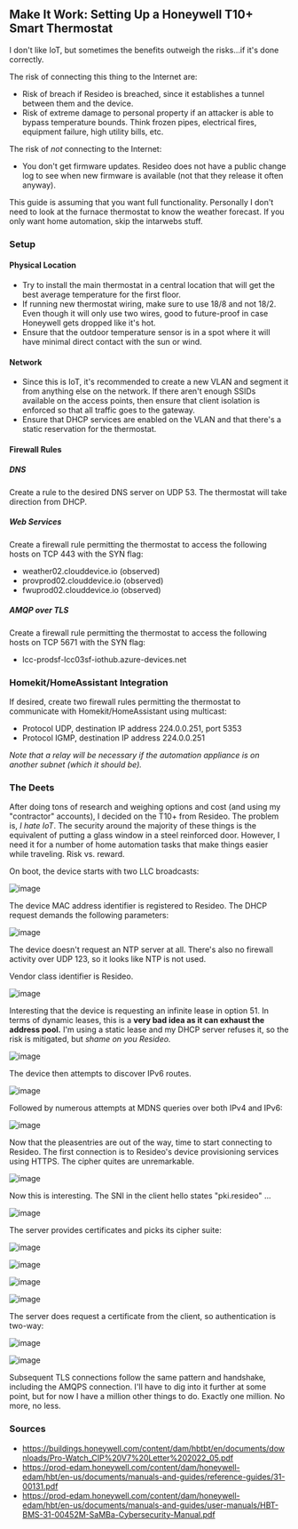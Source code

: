## Make It Work: Setting Up a Honeywell T10+ Smart Thermostat

I don't like IoT, but sometimes the benefits outweigh the risks...if it's done correctly. 

The risk of connecting this thing to the Internet are:
- Risk of breach if Resideo is breached, since it establishes a tunnel between them and the device.
- Risk of extreme damage to personal property if an attacker is able to bypass temperature bounds. Think frozen pipes, electrical fires, equipment failure, high utility bills, etc.

The risk of *not* connecting to the Internet:
- You don't get firmware updates. Resideo does not have a public change log to see when new firmware is available (not that they release it often anyway).

This guide is assuming that you want full functionality. Personally I don't need to look at the furnace thermostat to know the weather forecast. If you only want home automation, skip the intarwebs stuff.

### Setup 

#### Physical Location
- Try to install the main thermostat in a central location that will get the best average temperature for the first floor.
- If running new thermostat wiring, make sure to use 18/8 and not 18/2. Even though it will only use two wires, good to future-proof in case Honeywell gets dropped like it's hot.
- Ensure that the outdoor temperature sensor is in a spot where it will have minimal direct contact with the sun or wind.

#### Network

- Since this is IoT, it's recommended to create a new VLAN and segment it from anything else on the network. If there aren't enough SSIDs available on the access points, then ensure that client isolation is enforced so that all traffic goes to the gateway.
- Ensure that DHCP services are enabled on the VLAN and that there's a static reservation for the thermostat.

#### Firewall Rules

##### DNS

Create a rule to the desired DNS server on UDP 53. The thermostat will take direction from DHCP.

##### Web Services

Create a firewall rule permitting the thermostat to access the following hosts on TCP 443 with the SYN flag:
- weather02.clouddevice.io (observed)
- provprod02.clouddevice.io (observed)
- fwuprod02.clouddevice.io (observed)

##### AMQP over TLS

Create a firewall rule permitting the thermostat to access the following hosts on TCP 5671 with the SYN flag:
- lcc-prodsf-lcc03sf-iothub.azure-devices.net

### Homekit/HomeAssistant Integration

If desired, create two firewall rules permitting the thermostat to communicate with Homekit/HomeAssistant using multicast:
- Protocol UDP, destination IP address 224.0.0.251, port 5353
- Protocol IGMP, destination IP address 224.0.0.251

*Note that a relay will be necessary if the automation appliance is on another subnet (which it should be).*

### The Deets

After doing tons of research and weighing options and cost (and using my "contractor" accounts), I decided on the T10+ from Resideo. The problem is, *I hate IoT*. The security around the majority of these things is the equivalent of putting a glass window in a steel reinforced door. However, I need it for a number of home automation tasks that make things easier while traveling. Risk vs. reward.

On boot, the device starts with two LLC broadcasts:

![image](https://github.com/X8ETr1x/x8etr1x.github.io/assets/58610446/586e476f-ef8c-4d53-a8a2-7063ccc705a2)

The device MAC address identifier is registered to Resideo. The DHCP request demands the following parameters:

![image](https://github.com/X8ETr1x/x8etr1x.github.io/assets/58610446/07227f39-81e1-4c71-b621-f2f3669ab79a)

The device doesn't request an NTP server at all. There's also no firewall activity over UDP 123, so it looks like NTP is not used.

Vendor class identifier is Resideo.

![image](https://github.com/X8ETr1x/x8etr1x.github.io/assets/58610446/c2f534c4-65f2-4333-8be5-992b5d531643)

Interesting that the device is requesting an infinite lease in option 51. In terms of dynamic leases, this is a **very bad idea as it can exhaust the address pool.** I'm using a static lease and my DHCP server refuses it, so the risk is mitigated, but *shame on you Resideo.*

![image](https://github.com/X8ETr1x/x8etr1x.github.io/assets/58610446/44ca67cb-2821-488b-96b3-e6c9221e8797)

The device then attempts to discover IPv6 routes.

![image](https://github.com/X8ETr1x/x8etr1x.github.io/assets/58610446/193dbb64-3c99-4ce9-a1de-e3c9dd0e53d2)

Followed by numerous attempts at MDNS queries over both IPv4 and IPv6:

![image](https://github.com/X8ETr1x/x8etr1x.github.io/assets/58610446/550c8ea1-2eb5-485e-9b25-586f76103c43)

Now that the pleasentries are out of the way, time to start connecting to Resideo. The first connection is to Resideo's device provisioning services using HTTPS. The cipher quites are unremarkable.

![image](https://github.com/X8ETr1x/x8etr1x.github.io/assets/58610446/fa751520-0391-44c3-9877-eda1b68b3967)

Now this is interesting. The SNI in the client hello states "pki.resideo" ...

![image](https://github.com/X8ETr1x/x8etr1x.github.io/assets/58610446/d52013c1-bb7e-46b7-b5f4-8f92f5ea2d86)

The server provides certificates and picks its cipher suite:

![image](https://github.com/X8ETr1x/x8etr1x.github.io/assets/58610446/db3ac3c8-b71f-4b17-a55c-70ca7cf25ddd)

![image](https://github.com/X8ETr1x/x8etr1x.github.io/assets/58610446/b670fb23-a291-4420-9615-14580b295f14)

![image](https://github.com/X8ETr1x/x8etr1x.github.io/assets/58610446/8dcb2f8b-cfbf-4457-b0c3-b772f26cc5f5)

![image](https://github.com/X8ETr1x/x8etr1x.github.io/assets/58610446/613bd277-7e21-407d-a928-954d18610ed3)

The server does request a certificate from the client, so authentication is two-way:

![image](https://github.com/X8ETr1x/x8etr1x.github.io/assets/58610446/ef87bc9a-b527-4da1-8726-7b322bd2b7ed)

![image](https://github.com/X8ETr1x/x8etr1x.github.io/assets/58610446/4fa48034-ad17-4bc5-8871-e0517afdf77d)

Subsequent TLS connections follow the same pattern and handshake, including the AMQPS connection. I'll have to dig into it further at some point, but for now I have a million other things to do. Exactly one million. No more, no less.

### Sources
- https://buildings.honeywell.com/content/dam/hbtbt/en/documents/downloads/Pro-Watch_CIP%20V7%20Letter%202022_05.pdf
- https://prod-edam.honeywell.com/content/dam/honeywell-edam/hbt/en-us/documents/manuals-and-guides/reference-guides/31-00131.pdf
- https://prod-edam.honeywell.com/content/dam/honeywell-edam/hbt/en-us/documents/manuals-and-guides/user-manuals/HBT-BMS-31-00452M-SaMBa-Cybersecurity-Manual.pdf
